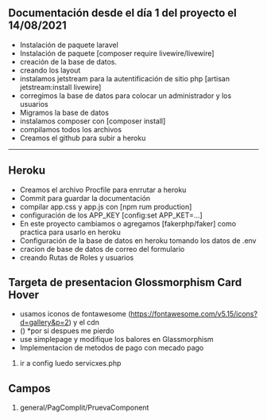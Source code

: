 ## Documentación desde el día 1 del proyecto el 14/08/2021

-   Instalación de paquete laravel
-   Instalación de paquete [composer require livewire/livewire]
-   creación de la base de datos.
-   creando los layout
-   instalamos jetstream para la autentificación de sitio php [artisan jetstream:install livewire]
-   corregimos la base de datos para colocar un administrador y los usuarios
-   Migramos la base de datos
-   instalamos composer con [composer install]
-   compilamos todos los archivos
-   Creamos el github para subir a heroku

---

## Heroku

-   Creamos el archivo Procfile para enrrutar a heroku
-   Commit para guardar la documentación
-   compilar app.css y app.js con [npm rum production]
-   configuración de los APP_KEY [config:set APP_KET=...]
-   En este proyecto cambiamos o agregamos [fakerphp/faker] como practica para usarlo en heroku
-   Configuración de la base de datos en heroku tomando los datos de .env
-   cracion de base de datos de correo del formulario
-   creando Rutas de Roles y usuarios

## Targeta de presentacion Glossmorphism Card Hover

-   usamos iconos de fontawesome (https://fontawesome.com/v5.15/icons?d=gallery&p=2) y el cdn
-   (<link rel="stylesheet" href="https://cdnjs.cloudflare.com/ajax/libs/font-awesome/5.15.4/css/all.min.css"
        integrity="sha512-1ycn6IcaQQ40/MKBW2W4Rhis/DbILU74C1vSrLJxCq57o941Ym01SwNsOMqvEBFlcgUa6xLiPY/NS5R+E6ztJQ=="
        crossorigin="anonymous" referrerpolicy="no-referrer" />) \*por si despues me pierdo
-   use simplepage y modifique los balores en Glassmorphism
-   Implementacion de metodos de pago con mecado pago

1. ir a config luedo servicxes.php

## Campos

1. general/PagComplit/PruevaComponent
